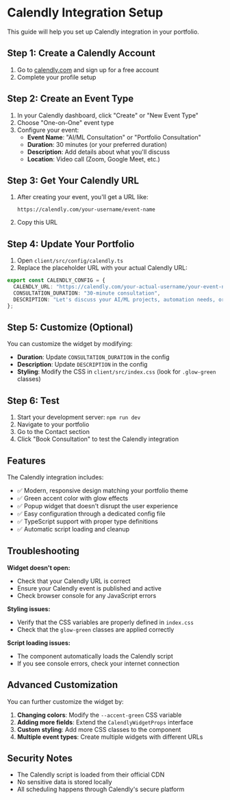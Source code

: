 # Calendly Integration Setup

This guide will help you set up Calendly integration in your portfolio.

## Step 1: Create a Calendly Account

1. Go to [calendly.com](https://calendly.com) and sign up for a free account
2. Complete your profile setup

## Step 2: Create an Event Type

1. In your Calendly dashboard, click "Create" or "New Event Type"
2. Choose "One-on-One" event type
3. Configure your event:
   - **Event Name**: "AI/ML Consultation" or "Portfolio Consultation"
   - **Duration**: 30 minutes (or your preferred duration)
   - **Description**: Add details about what you'll discuss
   - **Location**: Video call (Zoom, Google Meet, etc.)

## Step 3: Get Your Calendly URL

1. After creating your event, you'll get a URL like:
   ```
   https://calendly.com/your-username/event-name
   ```
2. Copy this URL

## Step 4: Update Your Portfolio

1. Open `client/src/config/calendly.ts`
2. Replace the placeholder URL with your actual Calendly URL:

```typescript
export const CALENDLY_CONFIG = {
  CALENDLY_URL: "https://calendly.com/your-actual-username/your-event-name",
  CONSULTATION_DURATION: "30-minute consultation",
  DESCRIPTION: "Let's discuss your AI/ML projects, automation needs, or data annotation requirements. Book a convenient time for a consultation."
};
```

## Step 5: Customize (Optional)

You can customize the widget by modifying:

- **Duration**: Update `CONSULTATION_DURATION` in the config
- **Description**: Update `DESCRIPTION` in the config
- **Styling**: Modify the CSS in `client/src/index.css` (look for `.glow-green` classes)

## Step 6: Test

1. Start your development server: `npm run dev`
2. Navigate to your portfolio
3. Go to the Contact section
4. Click "Book Consultation" to test the Calendly integration

## Features

The Calendly integration includes:

- ✅ Modern, responsive design matching your portfolio theme
- ✅ Green accent color with glow effects
- ✅ Popup widget that doesn't disrupt the user experience
- ✅ Easy configuration through a dedicated config file
- ✅ TypeScript support with proper type definitions
- ✅ Automatic script loading and cleanup

## Troubleshooting

**Widget doesn't open:**
- Check that your Calendly URL is correct
- Ensure your Calendly event is published and active
- Check browser console for any JavaScript errors

**Styling issues:**
- Verify that the CSS variables are properly defined in `index.css`
- Check that the `glow-green` classes are applied correctly

**Script loading issues:**
- The component automatically loads the Calendly script
- If you see console errors, check your internet connection

## Advanced Customization

You can further customize the widget by:

1. **Changing colors**: Modify the `--accent-green` CSS variable
2. **Adding more fields**: Extend the `CalendlyWidgetProps` interface
3. **Custom styling**: Add more CSS classes to the component
4. **Multiple event types**: Create multiple widgets with different URLs

## Security Notes

- The Calendly script is loaded from their official CDN
- No sensitive data is stored locally
- All scheduling happens through Calendly's secure platform 